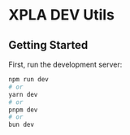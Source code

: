 # XPLA DEV Utils

## Getting Started

First, run the development server:

```bash
npm run dev
# or
yarn dev
# or
pnpm dev
# or
bun dev
```
